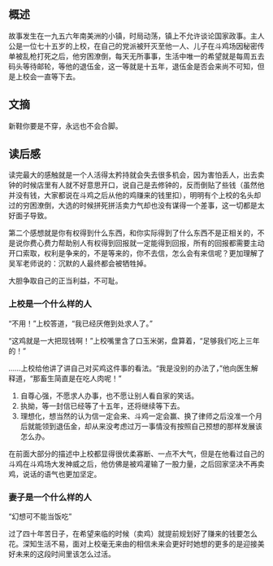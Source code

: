 ## 概述
故事发生在一九五六年南美洲的小镇，时局动荡，镇上不允许谈论国家政事。主人公是一位七十五岁的上校，在自己的党派被歼灭至他一人、儿子在斗鸡场因秘密传单被乱枪打死之后，他穷困潦倒，每天无所事事，生活中唯一的希望就是每周五去码头等待邮轮，等他的退伍金，这一等就是十五年，退伍金是否会来尚不可知，但是上校会一直等下去。

## 文摘

新鞋你要是不穿，永远也不会合脚。

## 读后感
读完最大的感触就是一个人活得太矜持就会失去很多机会，因为害怕丢人，出去卖钟的时候店里有人就不好意思开口，说自己是去修钟的，反而倒贴了些钱（虽然他并没有钱，大家都说在斗鸡之后从他的鸡赚来的钱里扣），明明有个上校的名头却过的穷困潦倒，大选的时候拼死拼活卖力气却也没有谋得一个差事，这一切都是太好面子导致。

第二个感想就是你有权得到什么东西，和你实际得到了什么东西不是正相关的，不是说你费心费力帮助别人有权得到回报就一定能得到回报，所有的回报都需要主动开口索取，权利是争来的，不是等来的，你不去信，怎么会有来信呢？更加理解了吴军老师说的：沉默的人最终都会被牺牲掉。

大胆争取自己的正当利益，不可耻。

### 上校是一个什么样的人
“不用！”上校答道，“我已经厌倦到处求人了。”

“这鸡就是一大把现钱啊！”上校嘴里含了口玉米粥，盘算着，“足够我们吃上三年的！”

……上校给他讲了讲自己对买鸡这件事的看法。“我是没别的办法了，”他向医生解释道，“那畜生简直是在吃人肉呢！”

1. 自尊心强，不愿求人办事，也不愿让别人看自家的笑话。
2. 执拗，等一封信已经等了十五年，还将继续等下去。
3. 理想化，想当然的认为信一定会来、斗鸡一定会赢、换了律师之后没准一个月后就能领到退伍金，却从来没考虑过万一事情没有按照自己预想的那样发展该怎么办。

在前面大部分的描述中上校都显得很优柔寡断、一点不大气，但是在他看过自己的斗鸡在斗鸡场大发神威之后，他仿佛是被鸡灌输了一股力量，之后回家坚决不再卖鸡，说话的语气也更加坚定。

### 妻子是一个什么样的人
“幻想可不能当饭吃”

过了四十年苦日子，在希望来临的时候（卖鸡）就提前规划好了赚来的钱要怎么花。深知生活不易，面对上校毫无来由的相信未来会更好时她想的更多的是迎接美好未来的这段时间里该怎么过活。
